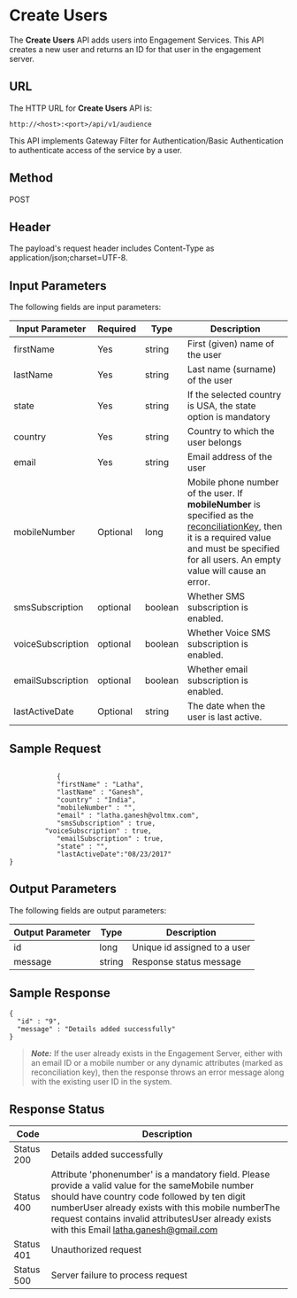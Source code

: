                            


Create Users
============

The **Create Users** API adds users into Engagement Services. This API creates a new user and returns an ID for that user in the engagement server.

URL
---

The HTTP URL for **Create Users** API is:

```
http://<host>:<port>/api/v1/audience
```

This API implements Gateway Filter for Authentication/Basic Authentication to authenticate access of the service by a user.

Method
------

POST

Header
------

The payload's request header includes Content-Type as application/json;charset=UTF-8.

Input Parameters
----------------

The following fields are input parameters:

  
| Input Parameter | Required | Type | Description |
| --- | --- | --- | --- |
| firstName | Yes | string | First (given) name of the user |
| lastName | Yes | string | Last name (surname) of the user |
| state | Yes | string | If the selected country is USA, the state option is mandatory |
| country | Yes | string | Country to which the user belongs |
| email | Yes | string | Email address of the user |
| mobileNumber | Optional | long | Mobile phone number of the user. If **mobileNumber** is specified as the [reconciliationKey](../REST_API_Administration/Modify_Details_General_.md), then it is a required value and must be specified for all users. An empty value will cause an error. |
| smsSubscription | optional | boolean | Whether SMS subscription is enabled. |
| voiceSubscription | optional | boolean | Whether Voice SMS subscription is enabled. |
| emailSubscription | optional | boolean | Whether email subscription is enabled. |
| lastActiveDate | Optional | string | The date when the user is last active. |

Sample Request
--------------

```
            
            {
            "firstName" : "Latha",
            "lastName" : "Ganesh",
            "country" : "India",
            "mobileNumber" : "",
            "email" : "latha.ganesh@voltmx.com",
            "smsSubscription" : true,
	     "voiceSubscription" : true,
            "emailSubscription" : true,
            "state" : "",
            "lastActiveDate":"08/23/2017"
} 
```

Output Parameters
-----------------

The following fields are output parameters:

  
| Output Parameter | Type | Description |
| --- | --- | --- |
| id | long | Unique id assigned to a user |
| message | string | Response status message |

Sample Response
---------------

```
{
  "id" : "9",
  "message" : "Details added successfully"
}
```

> **_Note:_** If the user already exists in the Engagement Server, either with an email ID or a mobile number or any dynamic attributes (marked as reconciliation key), then the response throws an error message along with the existing user ID in the system.

Response Status
---------------

  
| Code | Description |
| --- | --- |
| Status 200 | Details added successfully |
| Status 400 | Attribute 'phonenumber' is a mandatory field. Please provide a valid value for the sameMobile number should have country code followed by ten digit numberUser already exists with this mobile numberThe request contains invalid attributesUser already exists with this Email latha.ganesh@gmail.com |
| Status 401 | Unauthorized request |
| Status 500 | Server failure to process request |
